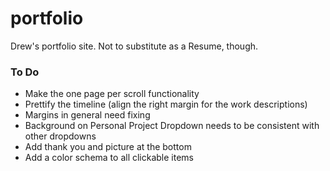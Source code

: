 # portfolio
Drew's portfolio site. Not to substitute as a Resume, though.


### To Do
- Make the one page per scroll functionality
- Prettify the timeline (align the right margin for the work descriptions)
- Margins in general need fixing
- Background on Personal Project Dropdown needs to be consistent with other dropdowns
- Add thank you and picture at the bottom
- Add a color schema to all clickable items